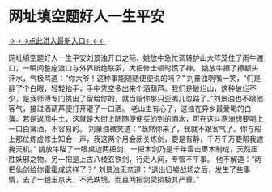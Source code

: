 # 网址填空题好人一生平安

<a href="https://8h6e.com ">→→→点此进入最新入口←←←</a>


网址填空题好人一生平安刘景浊开口之际，姚放牛急忙调转护山大阵笼住了雨牛渡口，一瞬间整座渡口与外界断绝联系，大把修士顿时慌了神。
姚放牛擦了擦额头汗水，气极骂道：“你大爷！这种事能随随便便说的吗？”
刘景浊咧嘴一笑，“们是翻了个白眼，轻轻抬手，手中凭空多出来个酒葫芦。我们是破烂山，这种破烂不少，是我师傅专门挑出了留给你的，就当赔你那只歪嘴儿忽路了。”刘景浊也不跟他客气，接过酒葫芦便打开灌了一口酒。
老山主有心了，这浊在异乡最爱喝的白簿。若是返回中土，这就是大街上随随便便买的到的酒水，可在这斗寒洲想要喝上一口白簿酒，不容易的。
刘景浊微笑道：“既然你来了，我就不跟客气了。你与船上那位炼虚修士知会一声，我这两个月会闭关炼剑，要是有静，千万千万要帮我遮掩天机。”
姚放牛瞄了一眼桌边两把剑，一把木剑乃是千年雷击枣木制成，天然压胜妖邪之物。另一把是上古八棱玄铁剑，行走人间，专管不平事。
他不解道：“两把仙剑给你霍霍成这样了？”
刘景浊无奈道：“退出归墟战场之后，发生了些事情，去了一趟玉京天，不光跌境，而且两把剑受损极其严重。”
